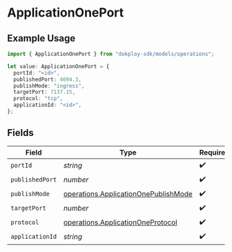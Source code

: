 # ApplicationOnePort

## Example Usage

```typescript
import { ApplicationOnePort } from "dokploy-sdk/models/operations";

let value: ApplicationOnePort = {
  portId: "<id>",
  publishedPort: 4694.3,
  publishMode: "ingress",
  targetPort: 7137.15,
  protocol: "tcp",
  applicationId: "<id>",
};
```

## Fields

| Field                                                                                        | Type                                                                                         | Required                                                                                     | Description                                                                                  |
| -------------------------------------------------------------------------------------------- | -------------------------------------------------------------------------------------------- | -------------------------------------------------------------------------------------------- | -------------------------------------------------------------------------------------------- |
| `portId`                                                                                     | *string*                                                                                     | :heavy_check_mark:                                                                           | N/A                                                                                          |
| `publishedPort`                                                                              | *number*                                                                                     | :heavy_check_mark:                                                                           | N/A                                                                                          |
| `publishMode`                                                                                | [operations.ApplicationOnePublishMode](../../models/operations/applicationonepublishmode.md) | :heavy_check_mark:                                                                           | N/A                                                                                          |
| `targetPort`                                                                                 | *number*                                                                                     | :heavy_check_mark:                                                                           | N/A                                                                                          |
| `protocol`                                                                                   | [operations.ApplicationOneProtocol](../../models/operations/applicationoneprotocol.md)       | :heavy_check_mark:                                                                           | N/A                                                                                          |
| `applicationId`                                                                              | *string*                                                                                     | :heavy_check_mark:                                                                           | N/A                                                                                          |
